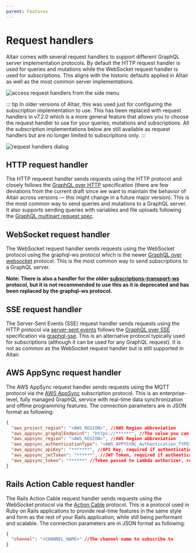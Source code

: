 ```yaml
---
parent: Features
---
```


# Request handlers

Altair comes with several request handlers to support different GraphQL server implementation protocols. By default the HTTP request handler is used for queries and mutations while the WebSocket request handler is used for subscriptions. This aligns with the historic defaults applied in Altair as well as the most common server implementations.

![access request handlers from the side menu](/assets/img/docs/request-handlers-sidemenu.png)

::: tip
In older versions of Altair, this was used just for configuring the subscription implementation to use. This has been replaced with request handlers in v7.2.0 which is a more general feature that allows you to choose the request handler to use for your queries, mutations and subscriptions. All the subscription implementations below are still available as request handlers but are no longer limited to subscriptions only.
:::

![request handlers dialog](/assets/img/docs/request-handlers-dialog.png)

## HTTP request handler

The HTTP requeest handler sends requests using the HTTP protocol and closely follows the [GraphQL over HTTP](https://graphql.github.io/graphql-over-http/draft/) specification (there are few deviations from the current draft since we want to maintain the behavior of Altair across versions &mdash; this might change in a future major version). This is the most common way to send queries and mutations to a GraphQL server. It also supports sending queries with variables and file uploads following the [GraphQL multipart request spec](https://github.com/jaydenseric/graphql-multipart-request-spec).

## WebSocket request handler

The WebSocket request handler sends requests using the WebSocket protocol using the graphql-ws protocol which is the newer [GraphQL over websocket](https://github.com/graphql/graphql-over-http/blob/d80afd45782b40a9a8447fcff3d772689d83df56/rfcs/GraphQLOverWebSocket.md) protocol. This is the most common way to send subscriptions to a GraphQL server.

**Note: There is also a handler for the older [subscriptions-transport-ws](https://github.com/apollographql/subscriptions-transport-ws/blob/master/PROTOCOL.md) protocol, but it is not recommended to use this as it is deprecated and has been replaced by the graphql-ws protocol.**

## SSE request handler

The Server-Sent Events (SSE) request handler sends requests using the HTTP protocol via [server-sent events](https://html.spec.whatwg.org/multipage/server-sent-events.html) follows the [GraphQL over SSE](https://github.com/graphql/graphql-over-http/blob/d80afd45782b40a9a8447fcff3d772689d83df56/rfcs/GraphQLOverSSE.md) specification via [graphql-sse](https://github.com/enisdenjo/graphql-sse). This is an alternative protocol typically used for subscriptions (although it can be used for any GraphQL request). It is not as common as the WebSocket request handler but is still supported in Altair.

## AWS AppSync request handler

The AWS AppSync request handler sends requests using the MQTT protocol via the [AWS AppSync](https://docs.aws.amazon.com/appsync/latest/devguide/welcome.html) subscription protocol. This is an enterprise-level, fully managed GraphQL service with real-time data synchronization and offline programming features. The connection parameters are in JSON format as following:

```json
{
  "aws_project_region": "<AWS_REGION>", //AWS Region abbreviation
  "aws_appsync_graphqlEndpoint": "https://******", //The value you can copy from AWS AppSync Endpoint, please use the HTTPS value
  "aws_appsync_region": "<AWS_REGION>", //AWS Region abbreviation
  "aws_appsync_authenticationType": "<AWS_APPYSYNC_Authentication_TYPE>", //API_KEY, OPENID_CONNECT, AMAZON_COGNITO_USER_POOLS or AWS_LAMBDA (IAM is not supported)
  "aws_appsync_apiKey": "*******", //API Key, required if authentication type = API_KEY,
  "aws_appsync_jwtToken": "******", //JWT Token, required if authentication type = OPENID_CONNECT or AMAZON_COGNITO_USER_POOLS
  "aws_appsync_token": "******" //Token passed to Lambda authorizer, required if authentication type = AWS_LAMBDA
}
```

## Rails Action Cable request handler

The Rails Action Cable request handler sends requests using the WebSocket protocol via the [Action Cable](https://guides.rubyonrails.org/action_cable_overview.html) protocol. This is a protocol used in Ruby on Rails applications to provide real-time features in the same style and form as the rest of your Rails application, while still being performant and scalable. The connection parameters are in JSON format as following:

```json
{
  "channel": "<CHANNEL_NAME>" //The channel name to subscribe to
}
```
